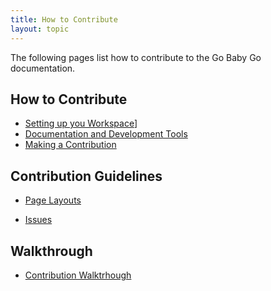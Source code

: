 ```yaml
---
title: How to Contribute 
layout: topic
---
```


The following pages list how to contribute to the Go Baby Go documentation.

## How to Contribute

 - [Setting up you Workspace]({{site.baseurl}}/pages/docs-contribution/gbg-setting-up.html)]
 - [Documentation and Development Tools]({{site.baseurl}}/pages/docs-contribution/gbg-tools.html)
 - [Making a Contribution]({{site.baseurl}}/pages/docs-contribution/gbg-making-contributions.html) 

## Contribution Guidelines

 - [Page Layouts]({{site.baseurl}}/pages/docs-contribution/gbg-layouts.html) 


 - [Issues]({{site.baseurl}}/pages/docs-contribution/gbg-issues.html)

## Walkthrough

 - [Contribution Walktrhough]()


